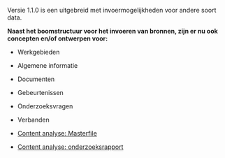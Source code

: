
Versie 1.1.0 is een uitgebreid met invoermogelijkheden voor andere soort data.

__Naast het boomstructuur voor het invoeren van bronnen, zijn er nu ook concepten en/of ontwerpen voor:__
* Werkgebieden
* Algemene informatie
* Documenten
* Gebeurtenissen
* Onderzoeksvragen
* Verbanden




* [Content analyse: Masterfile](https://app.gitbook.com/@jorik/s/project-blauwdruk/research_methods/analyse_content/masterfile)
* [Content analyse: onderzoeksrapport](https://app.gitbook.com/@jorik/s/project-blauwdruk/research_methods/analyse_content/onderzoeksrapport)